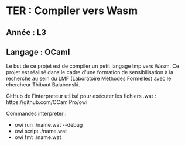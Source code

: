 <h1> TER : Compiler vers Wasm </h1>

<h2> Année : L3 </h2>
<h2> Langage : OCaml </h2>

<p>
Le but de ce projet est de compiler un petit langage Imp vers Wasm.
Ce projet est réalisé dans le cadre d'une formation de sensibilisation à la recherche au sein du LMF (Laboratoire Méthodes Formelles) avec le chercheur Thibaut Balabonski.
</p>

<p>
GitHub de l'interpreteur utilisé pour exécuter les fichiers .wat : https://github.com/OCamlPro/owi

Commandes interpreter :
  - owi run ./name.wat --debug
  - owi script ./name.wat
  - owi fmt ./name.wat
</p>
